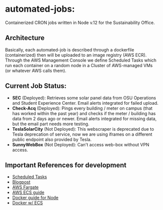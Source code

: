 # automated-jobs:
Containerized CRON jobs written in Node v.12 for the Sustainability Office.

## Architecture
Basically, each automated-job is described through a dockerfile (containerized) then will be uploaded to an image registry (AWS ECR).
Through the AWS Management Console we define Scheduled Tasks which run each container on a random node in a Cluster of AWS-managed VMs (or 
whatever AWS calls them).


## Current Job Status:
 - **SEC** (Deployed): Retrieves some solar panel data from OSU Operations and Student Experience Center. Email alerts integrated for failed upload.
 - **Check-Acq** (Deployed): Pings every building / meter on campus (that has worked within the past year) and checks if the meter / building has data from 2 days ago or newer. Email alerts integrated for missing data, but the email part needs more testing.
 - **TeslaSolarCity** (Not Deployed): This webscraper is deprecated due to Tesla deprecation of service, now we are using iframes on a different public endpoint also provided by Tesla.
 - **SunnyWebBox** (Not Deployed): Can't access web-box without VPN access.

## Important References for development
 - [Scheduled Tasks](https://docs.aws.amazon.com/AmazonECS/latest/developerguide/scheduled_tasks.html)
 - [Blogpost](https://aws.amazon.com/blogs/containers/deploy-applications-on-amazon-ecs-using-docker-compose/)
 - [AWS Fargate](https://aws.amazon.com/fargate/getting-started/)
 - [AWS ECS guide](https://docs.aws.amazon.com/AmazonECS/latest/developerguide/Welcome.html) 
 - [Docker guide for Node](https://docs.docker.com/language/nodejs/)
 - [Docker w/ ECS](https://docs.docker.com/cloud/ecs-integration/)
